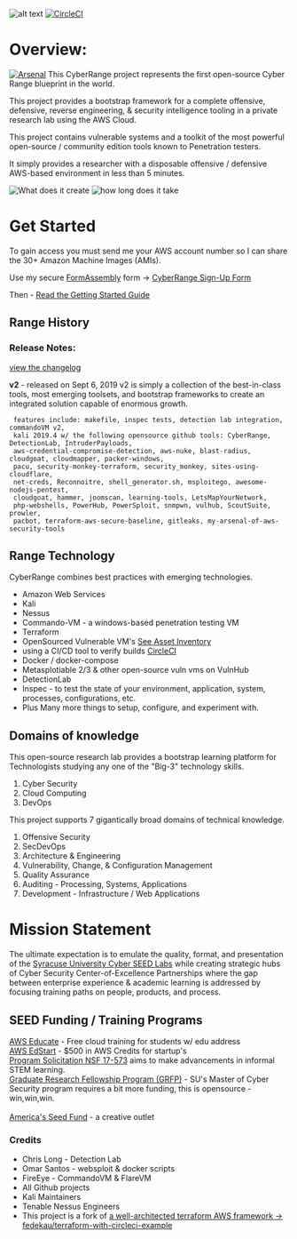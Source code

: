 ![alt text](img/cyberRange_logo_v2.png "Cyber Range")
[![CircleCI](https://circleci.com/gh/cappetta/CyberRange.svg?style=svg)](https://circleci.com/gh/cappetta/CyberRange)

# Overview: 
[![Arsenal](https://github.com/secdevops-cuse/badges/blob/master/arsenal/europe/2019.svg)](https://www.blackhat.com/eu-19/arsenal/schedule/index.html#cyberrange-an-open-source-offensivedefensive-security-lab-in-aws-18229)
This CyberRange project represents the first open-source Cyber Range blueprint in the world.

This project provides a bootstrap framework for a complete  offensive, defensive, reverse engineering, & security intelligence tooling in a private research lab using the AWS Cloud. 

This project contains vulnerable systems and a toolkit of the most powerful open-source / community edition tools known to Penetration testers.

It simply provides a researcher with a disposable offensive / defensive AWS-based environment in less than 5 minutes.

![What does it create](img/CyberRange-architecture-v2.png)
![how long does it take](img/how-long-does-it-take.png)


# Get Started
To gain access you must send me your AWS account number so I can share the 30+ Amazon Machine Images (AMIs).  

Use my secure [FormAssembly](https://www.formassembly.com) form -> [CyberRange Sign-Up Form](https://www.tfaforms.com/4729221) 

Then - [Read the Getting Started Guide](tutorials/getting_started.md)
<br/>

## Range History
### Release Notes: 
 [view the changelog](changelog.md)



<b>v2</b> - released on Sept 6, 2019
    v2 is simply a collection of the best-in-class tools, most emerging toolsets, and bootstrap frameworks to create an integrated solution capable of enormous growth.
 
     features include: makefile, inspec tests, detection lab integration, commandoVM v2, 
     kali 2019.4 w/ the following opensource github tools: CyberRange, DetectionLab, IntruderPayloads, 
     aws-credential-compromise-detection, aws-nuke, blast-radius, cloudgoat, cloudmapper, packer-windows, 
     pacu, security-monkey-terraform, security_monkey, sites-using-cloudflare, 
     net-creds, Reconnoitre, shell_generator.sh, msploitego, awesome-nodejs-pentest, 
     cloudgoat, hammer, joomscan, learning-tools, LetsMapYourNetwork, 
     php-webshells, PowerHub, PowerSploit, snmpwn, vulhub, ScoutSuite, prowler, 
     pacbot, terraform-aws-secure-baseline, gitleaks, my-arsenal-of-aws-security-tools   


## Range Technology  
CyberRange combines best practices with emerging technologies.
 - Amazon Web Services
 - Kali
 - Nessus
 - Commando-VM - a windows-based penetration testing VM
 - Terraform
 - OpenSourced Vulnerable VM's [See Asset Inventory](asset-inventory.md)
 - using a CI/CD tool to verify builds [CircleCI](https://circleci.com/)
 - Docker / docker-compose 
 - Metasplotiable 2/3 & other open-source vuln vms on VulnHub
 - DetectionLab
 - Inspec - to test the state of your environment, application, system, processes, configurations, etc.
 - Plus Many more things to setup, configure, and experiment with.
 
  


## Domains of knowledge
This open-source research lab provides a bootstrap learning platform for 
Technologists studying any one of the "Big-3" technology skills.  

1. Cyber Security
2. Cloud Computing
3. DevOps
 
This project supports 7 gigantically broad domains of technical knowledge.

1. Offensive Security
2. SecDevOps
3. Architecture & Engineering
4. Vulnerability, Change, & Configuration Management
5. Quality Assurance
6. Auditing - Processing, Systems, Applications
7. Development - Infrastructure / Web Applications

# Mission Statement
 
The ultimate expectation is to emulate the quality, format, and presentation of 
the [Syracuse University Cyber SEED Labs](http://www.cis.syr.edu/~wedu/seed/Labs_16.04/) while 
creating strategic hubs of Cyber Security Center-of-Excellence Partnerships where the gap
between enterprise experience & academic learning is addressed by focusing training paths on 
people, products, and process. 

## SEED Funding / Training Programs
[AWS Educate](https://aws.amazon.com/education/awseducate/) - Free cloud training for students w/ edu address <br/>
[AWS EdStart](https://aws.amazon.com/education/edstart/) - $500 in AWS Credits for startup's <br/>
[Program Solicitation NSF 17-573](https://www.nsf.gov/pubs/2017/nsf17573/nsf17573.htm) aims to make advancements in informal STEM learning. <br/>
[Graduate Research Fellowship Program (GRFP)](https://www.nsf.gov/pubs/2019/nsf19590/nsf19590.htm) - SU's Master of Cyber Security program requires a bit more funding, this is opensource - win,win,win.<br/>  
[America's Seed Fund](https://seedfund.nsf.gov/) - a creative outlet  


### Credits
 - Chris Long - Detection Lab
 - Omar Santos - websploit & docker scripts
 - FireEye - CommandoVM & FlareVM
 - All Github projects
 - Kali Maintainers
 - Tenable Nessus Engineers
 - This project is a fork of [a well-architected terraform AWS framework -> fedekau/terraform-with-circleci-example](https://github.com/fedekau/terraform-with-circleci-example)